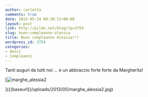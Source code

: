 ```yaml
---
author: carlotta
comments: true
date: 2013-05-24 08:30:11+00:00
layout: post
link: http://pilde.net/blog/?p=3754
slug: buon-compleanno-alessia
title: Buon compleanno Alessia!!!
wordpress_id: 3754
categories:
- Amici
- Compleanni
---
```


Tanti auguri da tutti noi ... e un abbraccio forte forte da Margherita!

[![marghe_alessia2]({{baseurl}}/uploads/2013/05/marghe_alessia2.jpg)


]({{baseurl}}/uploads/2013/05/marghe_alessia2.jpg)



